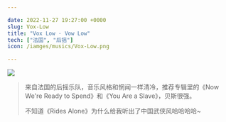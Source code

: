 ```yaml
---

date: 2022-11-27 19:27:00 +0000
slug: Vox-Low
title: "Vox Low · Vow Low"
tech: ["法国", "后摇"]
icon: /iamges/musics/Vox-Low.png

---
```


![](https://files.catbox.moe/74hr05.png)



> 来自法国的后摇乐队，音乐风格和惘闻一样清冷，推荐专辑里的《Now We're Ready to Spend》和《You Are a Slave》，贝斯很强。
>
> 不知道《Rides Alone》为什么给我听出了中国武侠风哈哈哈哈~